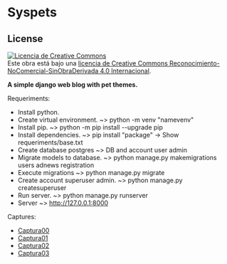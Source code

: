 # Syspets

## License

<a rel="license" href="http://creativecommons.org/licenses/by-nc-nd/4.0/"><img alt="Licencia de Creative Commons" style="border-width:0" src="https://i.creativecommons.org/l/by-nc-nd/4.0/88x31.png" /></a><br />Este obra está bajo una <a rel="license" href="http://creativecommons.org/licenses/by-nc-nd/4.0/">licencia de Creative Commons Reconocimiento-NoComercial-SinObraDerivada 4.0 Internacional</a>.

**A simple django web blog with pet themes.**

Requeriments:

- Install python.
- Create virtual environment. ~> python -m venv "namevenv"
- Install pip. ~> python -m pip install --upgrade pip
- Install dependencies. ~> pip install "package" -> Show requeriments/base.txt
- Create database postgres ~> DB and account user admin
- Migrate models to database. ~> python manage.py makemigrations users adnews registration
- Execute migrations ~> python manage.py migrate
- Create account superuser admin. ~> python manage.py createsuperuser
- Run server. ~> python manage.py runserver 
- Server ~> http://127.0.0.1:8000

Captures:

<ul>
	<li>
		<a href="https://github.com/robertogarcor/django-blog/blob/master/syspets_images/Captura_00.PNG">Captura00</a>
	</li>
	<li>
		<a href="https://github.com/robertogarcor/django-blog/blob/master/syspets_images/Captura_01.PNG">Captura01</a>
	</li>
	<li>
		<a href="https://github.com/robertogarcor/django-blog/blob/master/syspets_images/Captura_02.PNG">Captura02</a>
	</li>
	<li>
		<a href="https://github.com/robertogarcor/django-blog/blob/master/syspets_images/Captura_03.PNG">Captura03</a>
	</li>
</ul>
